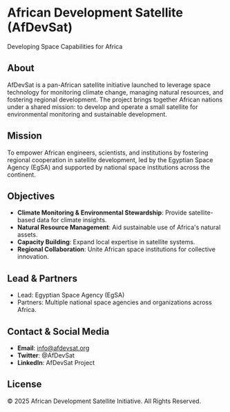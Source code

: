 # African Development Satellite (AfDevSat)

Developing Space Capabilities for Africa

## About
AfDevSat is a pan-African satellite initiative launched to leverage space technology for monitoring climate change, managing natural resources, and fostering regional development. The project brings together African nations under a shared mission: to develop and operate a small satellite for environmental monitoring and sustainable development.

## Mission
To empower African engineers, scientists, and institutions by fostering regional cooperation in satellite development, led by the Egyptian Space Agency (EgSA) and supported by national space institutions across the continent.

## Objectives
- **Climate Monitoring & Environmental Stewardship**: Provide satellite-based data for climate insights.
- **Natural Resource Management**: Aid sustainable use of Africa's natural assets.
- **Capacity Building**: Expand local expertise in satellite systems.
- **Regional Collaboration**: Unite African space institutions for collective innovation.

## Lead & Partners
- Lead: Egyptian Space Agency (EgSA)
- Partners: Multiple national space agencies and organizations across Africa.

## Contact & Social Media
- **Email**: info@afdevsat.org  
- **Twitter**: @AfDevSat  
- **LinkedIn**: AfDevSat Project

## License
© 2025 African Development Satellite Initiative. All Rights Reserved.
